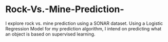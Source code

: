 # Rock-Vs.-Mine-Prediction-
I explore rock vs. mine prediction using a SONAR dataset. Using a Logistic Regression Model for my prediction algorithm, I intend on predicting what an object is based on supervised learning.
